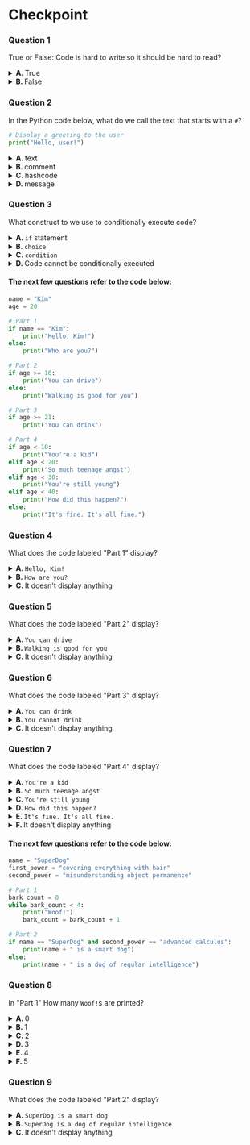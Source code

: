 
# Checkpoint

### Question 1

True or False: Code is hard to write so it should be hard to read?

<details>
<summary>
<b>A. </b>
True
</summary>

&emsp; :x: **INCORRECT**

</details>
<details>
<summary>
<b>B. </b>
False
</summary>

&emsp; :heavy_check_mark: **CORRECT**

</details>

### Question 2

In the Python code below, what do we call the text that starts with a `#`?

```python
# Display a greeting to the user
print("Hello, user!")
```

<details>
<summary>
<b>A. </b>
text
</summary>

&emsp; :x: **INCORRECT**

</details>
<details>
<summary>
<b>B. </b>
comment
</summary>

&emsp; :heavy_check_mark: **CORRECT**

</details>
<details>
<summary>
<b>C. </b>
hashcode
</summary>

&emsp; :x: **INCORRECT**

</details>
<details>
<summary>
<b>D. </b>
message
</summary>

&emsp; :x: **INCORRECT**

</details>

### Question 3

What construct to we use to conditionally execute code?

<details>
<summary>
<b>A. </b>
<code>if</code> statement
</summary>

&emsp; :heavy_check_mark: **CORRECT**

</details>
<details>
<summary>
<b>B. </b>
<code>choice</code>
</summary>

&emsp; :x: **INCORRECT**

</details>
<details>
<summary>
<b>C. </b>
<code>condition</code>
</summary>

&emsp; :x: **INCORRECT**

</details>
<details>
<summary>
<b>D. </b>
Code cannot be conditionally executed
</summary>

&emsp; :x: **INCORRECT**

</details>

#### The next few questions refer to the code below:

```python
name = "Kim"
age = 20

# Part 1
if name == "Kim":
    print("Hello, Kim!")
else:
    print("Who are you?")

# Part 2
if age >= 16:
    print("You can drive")
else:
    print("Walking is good for you")

# Part 3
if age >= 21:
    print("You can drink")

# Part 4
if age < 10:
    print("You're a kid")
elif age < 20:
    print("So much teenage angst")
elif age < 30:
    print("You're still young")
elif age < 40:
    print("How did this happen?")
else:
    print("It's fine. It's all fine.")
```
### Question 4

What does the code labeled "Part 1" display?

<details>
<summary>
<b>A. </b>
<code>Hello, Kim!</code>
</summary>

&emsp; :heavy_check_mark: **CORRECT**

</details>
<details>
<summary>
<b>B. </b>
<code>How are you?</code>
</summary>

&emsp; :x: **INCORRECT**

</details>
<details>
<summary>
<b>C. </b>
It doesn't display anything
</summary>

&emsp; :x: **INCORRECT**

</details>

### Question 5

What does the code labeled "Part 2" display?

<details>
<summary>
<b>A. </b>
<code>You can drive</code>
</summary>

&emsp; :heavy_check_mark: **CORRECT**

</details>
<details>
<summary>
<b>B. </b>
<code>Walking is good for you</code>
</summary>

&emsp; :x: **INCORRECT**

</details>
<details>
<summary>
<b>C. </b>
It doesn't display anything
</summary>

&emsp; :x: **INCORRECT**

</details>

### Question 6

What does the code labeled "Part 3" display?

<details>
<summary>
<b>A. </b>
<code>You can drink</code>
</summary>

&emsp; :x: **INCORRECT**

</details>
<details>
<summary>
<b>B. </b>
<code>You cannot drink</code>
</summary>

&emsp; :x: **INCORRECT**

</details>
<details>
<summary>
<b>C. </b>
It doesn't display anything
</summary>

&emsp; :heavy_check_mark: **CORRECT**

</details>

### Question 7

What does the code labeled "Part 4" display?

<details>
<summary>
<b>A. </b>
<code>You're a kid</code>
</summary>

&emsp; :x: **INCORRECT**

</details>
<details>
<summary>
<b>B. </b>
<code>So much teenage angst</code>
</summary>

&emsp; :x: **INCORRECT**

</details>
<details>
<summary>
<b>C. </b>
<code>You're still young</code>
</summary>

&emsp; :heavy_check_mark: **CORRECT**

</details>
<details>
<summary>
<b>D. </b>
<code>How did this happen?</code>
</summary>

&emsp; :x: **INCORRECT**

</details>
<details>
<summary>
<b>E. </b>
<code>It's fine. It's all fine.</code>
</summary>

&emsp; :x: **INCORRECT**

</details>
<details>
<summary>
<b>F. </b>
It doesn't display anything
</summary>

&emsp; :x: **INCORRECT**

</details>

#### The next few questions refer to the code below:

```python
name = "SuperDog"
first_power = "covering everything with hair"
second_power = "misunderstanding object permanence"

# Part 1
bark_count = 0
while bark_count < 4:
    print("Woof!")
    bark_count = bark_count + 1

# Part 2
if name == "SuperDog" and second_power == "advanced calculus":
    print(name + " is a smart dog")
else:
    print(name + " is a dog of regular intelligence")
```
### Question 8

In "Part 1" How many `Woof!`s are printed?

<details>
<summary>
<b>A. </b>
0
</summary>

&emsp; :x: **INCORRECT**

</details>
<details>
<summary>
<b>B. </b>
1
</summary>

&emsp; :x: **INCORRECT**

</details>
<details>
<summary>
<b>C. </b>
2
</summary>

&emsp; :x: **INCORRECT**

</details>
<details>
<summary>
<b>D. </b>
3
</summary>

&emsp; :x: **INCORRECT**

</details>
<details>
<summary>
<b>E. </b>
4
</summary>

&emsp; :x: **INCORRECT**

</details>
<details>
<summary>
<b>F. </b>
5
</summary>

&emsp; :x: **INCORRECT**

</details>

### Question 9

What does the code labeled "Part 2" display?

<details>
<summary>
<b>A. </b>
<code>SuperDog is a smart dog</code>
</summary>

&emsp; :x: **INCORRECT**

</details>
<details>
<summary>
<b>B. </b>
<code>SuperDog is a dog of regular intelligence</code>
</summary>

&emsp; :x: **INCORRECT**

</details>
<details>
<summary>
<b>C. </b>
It doesn't display anything
</summary>

&emsp; :x: **INCORRECT**

</details>
